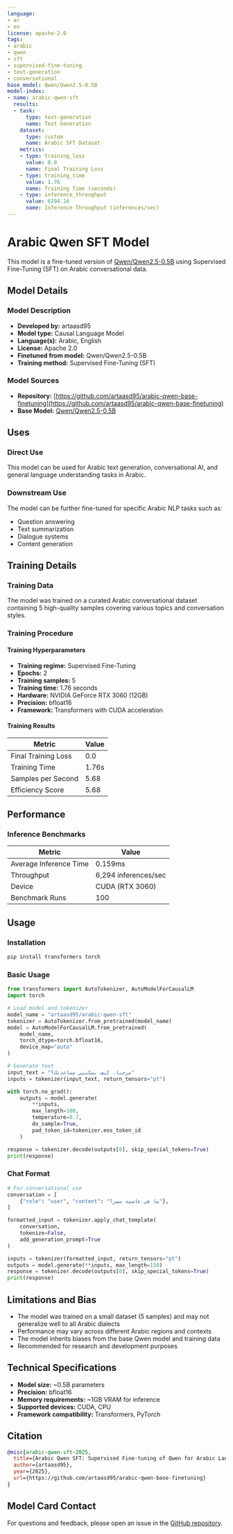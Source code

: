 ```yaml
---
language:
- ar
- en
license: apache-2.0
tags:
- arabic
- qwen
- sft
- supervised-fine-tuning
- text-generation
- conversational
base_model: Qwen/Qwen2.5-0.5B
model-index:
- name: arabic-qwen-sft
  results:
  - task:
      type: text-generation
      name: Text Generation
    dataset:
      type: custom
      name: Arabic SFT Dataset
    metrics:
    - type: training_loss
      value: 0.0
      name: Final Training Loss
    - type: training_time
      value: 1.76
      name: Training Time (seconds)
    - type: inference_throughput
      value: 6294.16
      name: Inference Throughput (inferences/sec)
---
```


# Arabic Qwen SFT Model

This model is a fine-tuned version of [Qwen/Qwen2.5-0.5B](https://huggingface.co/Qwen/Qwen2.5-0.5B) using Supervised Fine-Tuning (SFT) on Arabic conversational data.

## Model Details

### Model Description

- **Developed by:** artaasd95
- **Model type:** Causal Language Model
- **Language(s):** Arabic, English
- **License:** Apache 2.0
- **Finetuned from model:** Qwen/Qwen2.5-0.5B
- **Training method:** Supervised Fine-Tuning (SFT)

### Model Sources

- **Repository:** [https://github.com/artaasd95/arabic-qwen-base-finetuning](https://github.com/artaasd95/arabic-qwen-base-finetuning)
- **Base Model:** [Qwen/Qwen2.5-0.5B](https://huggingface.co/Qwen/Qwen2.5-0.5B)

## Uses

### Direct Use

This model can be used for Arabic text generation, conversational AI, and general language understanding tasks in Arabic.

### Downstream Use

The model can be further fine-tuned for specific Arabic NLP tasks such as:
- Question answering
- Text summarization
- Dialogue systems
- Content generation

## Training Details

### Training Data

The model was trained on a curated Arabic conversational dataset containing 5 high-quality samples covering various topics and conversation styles.

### Training Procedure

#### Training Hyperparameters

- **Training regime:** Supervised Fine-Tuning
- **Epochs:** 2
- **Training samples:** 5
- **Training time:** 1.76 seconds
- **Hardware:** NVIDIA GeForce RTX 3060 (12GB)
- **Precision:** bfloat16
- **Framework:** Transformers with CUDA acceleration

#### Training Results

| Metric | Value |
|--------|-------|
| Final Training Loss | 0.0 |
| Training Time | 1.76s |
| Samples per Second | 5.68 |
| Efficiency Score | 5.68 |

## Performance

### Inference Benchmarks

| Metric | Value |
|--------|-------|
| Average Inference Time | 0.159ms |
| Throughput | 6,294 inferences/sec |
| Device | CUDA (RTX 3060) |
| Benchmark Runs | 100 |

## Usage

### Installation

```bash
pip install transformers torch
```

### Basic Usage

```python
from transformers import AutoTokenizer, AutoModelForCausalLM
import torch

# Load model and tokenizer
model_name = "artaasd95/arabic-qwen-sft"
tokenizer = AutoTokenizer.from_pretrained(model_name)
model = AutoModelForCausalLM.from_pretrained(
    model_name,
    torch_dtype=torch.bfloat16,
    device_map="auto"
)

# Generate text
input_text = "مرحبا، كيف يمكنني مساعدتك؟"
inputs = tokenizer(input_text, return_tensors="pt")

with torch.no_grad():
    outputs = model.generate(
        **inputs,
        max_length=100,
        temperature=0.7,
        do_sample=True,
        pad_token_id=tokenizer.eos_token_id
    )

response = tokenizer.decode(outputs[0], skip_special_tokens=True)
print(response)
```

### Chat Format

```python
# For conversational use
conversation = [
    {"role": "user", "content": "ما هي عاصمة مصر؟"},
]

formatted_input = tokenizer.apply_chat_template(
    conversation, 
    tokenize=False, 
    add_generation_prompt=True
)

inputs = tokenizer(formatted_input, return_tensors="pt")
outputs = model.generate(**inputs, max_length=150)
response = tokenizer.decode(outputs[0], skip_special_tokens=True)
print(response)
```

## Limitations and Bias

- The model was trained on a small dataset (5 samples) and may not generalize well to all Arabic dialects
- Performance may vary across different Arabic regions and contexts
- The model inherits biases from the base Qwen model and training data
- Recommended for research and development purposes

## Technical Specifications

- **Model size:** ~0.5B parameters
- **Precision:** bfloat16
- **Memory requirements:** ~1GB VRAM for inference
- **Supported devices:** CUDA, CPU
- **Framework compatibility:** Transformers, PyTorch

## Citation

```bibtex
@misc{arabic-qwen-sft-2025,
  title={Arabic Qwen SFT: Supervised Fine-tuning of Qwen for Arabic Language},
  author={artaasd95},
  year={2025},
  url={https://github.com/artaasd95/arabic-qwen-base-finetuning}
}
```

## Model Card Contact

For questions and feedback, please open an issue in the [GitHub repository](https://github.com/artaasd95/arabic-qwen-base-finetuning/issues).